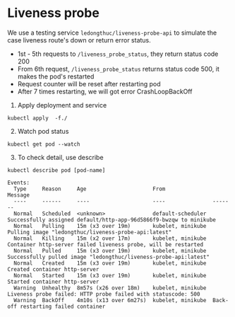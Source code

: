 # Liveness probe

We use a testing service `ledongthuc/liveness-probe-api` to simulate the case liveness route's down or return error status.
 - 1st - 5th requests to `/liveness_probe_status`, they return status code 200
 - From 6th request, `/liveness_probe_status` returns status code 500, it makes the pod's restarted
 - Request counter will be reset after restarting pod
 - After 7 times restarting, we will got error CrashLoopBackOff

1. Apply deployment and service

```
kubectl apply  -f./
```

2. Watch pod status

```
kubectl get pod --watch
```

3. To check detail, use describe
```
kubectl describe pod [pod-name]
```

```
Events:
  Type     Reason     Age                     From               Message
  ----     ------     ----                    ----               -------
  Normal   Scheduled  <unknown>               default-scheduler  Successfully assigned default/http-app-96d5866f9-bwzqw to minikube
  Normal   Pulling    15m (x3 over 19m)       kubelet, minikube  Pulling image "ledongthuc/liveness-probe-api:latest"
  Normal   Killing    15m (x2 over 17m)       kubelet, minikube  Container http-server failed liveness probe, will be restarted
  Normal   Pulled     15m (x3 over 19m)       kubelet, minikube  Successfully pulled image "ledongthuc/liveness-probe-api:latest"
  Normal   Created    15m (x3 over 19m)       kubelet, minikube  Created container http-server
  Normal   Started    15m (x3 over 19m)       kubelet, minikube  Started container http-server
  Warning  Unhealthy  8m57s (x26 over 18m)    kubelet, minikube  Liveness probe failed: HTTP probe failed with statuscode: 500
  Warning  BackOff    4m10s (x13 over 6m27s)  kubelet, minikube  Back-off restarting failed container
```
